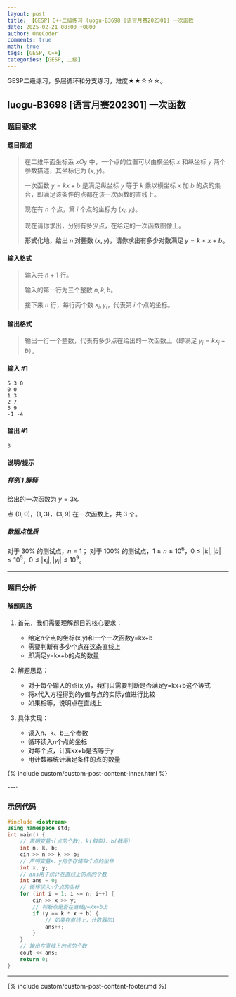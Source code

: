 ```yaml
---
layout: post
title: 【GESP】C++二级练习 luogu-B3698 [语言月赛202301] 一次函数
date: 2025-02-21 08:00 +0800
author: OneCoder
comments: true
math: true
tags: [GESP, C++]
categories: [GESP, 二级]
---
```

GESP二级练习，多层循环和分支练习，难度★★☆☆☆。

<!--more-->

## luogu-B3698 [语言月赛202301] 一次函数

### 题目要求

#### 题目描述

>在二维平面坐标系 $xOy$ 中，一个点的位置可以由横坐标 $x$ 和纵坐标 $y$ 两个参数描述，其坐标记为 $(x,y)$。
>
>一次函数 $y=kx+b$ 是满足纵坐标 $y$ 等于 $k$ 乘以横坐标 $x$ 加 $b$ 的点的集合，即满足该条件的点都在该一次函数的直线上。
>
>现在有 $n$ 个点，第 $i$ 个点的坐标为 $(x_i,y_i)$。
>
>现在请你求出，分别有多少点，在给定的一次函数图像上。
>
>**形式化地，给出 $n$ 对整数 $(x,y)$，请你求出有多少对数满足 $y=k\times x+b$。**

#### 输入格式

>输入共 $n+1$ 行。
>
>输入的第一行为三个整数 $n,k,b$。
>
>接下来 $n$ 行，每行两个数 $x_i,y_i$，代表第 $i$ 个点的坐标。

#### 输出格式

>输出一行一个整数，代表有多少点在给出的一次函数上（即满足 $y_i = kx_i+b$）。

#### 输入 #1

```console
5 3 0
0 0
1 3
2 7
3 9
-1 -4
```

#### 输出 #1

```console
3
```

#### 说明/提示

##### 样例 1 解释

给出的一次函数为 $y=3x$。

点 $(0,0)$，$(1,3)$，$(3,9)$ 在一次函数上，共 $3$ 个。

##### 数据点性质

对于 $30\%$ 的测试点，$n=1$；
对于 $100\%$ 的测试点，$1 \le n \le 10^6$，$0 \le |k|,|b| \le 10^5$，$0 \le |x_i|,|y_i| \le 10^9$。

---

### 题目分析

#### 解题思路

1. 首先，我们需要理解题目的核心要求：
   - 给定n个点的坐标(x,y)和一个一次函数y=kx+b
   - 需要判断有多少个点在这条直线上
   - 即满足y=kx+b的点的数量

2. 解题思路：
   - 对于每个输入的点(x,y)，我们只需要判断是否满足y=kx+b这个等式
   - 将x代入方程得到的y值与点的实际y值进行比较
   - 如果相等，说明点在直线上

3. 具体实现：
   - 读入n、k、b三个参数
   - 循环读入n个点的坐标
   - 对每个点，计算kx+b是否等于y
   - 用计数器统计满足条件的点的数量

{% include custom/custom-post-content-inner.html %}

---·

### 示例代码

```cpp
#include <iostream>
using namespace std;
int main() {
    // 声明变量n(点的个数)、k(斜率)、b(截距)
    int n, k, b;
    cin >> n >> k >> b;
    // 声明变量x、y用于存储每个点的坐标
    int x, y;
    // ans用于统计在直线上的点的个数
    int ans = 0;
    // 循环读入n个点的坐标
    for (int i = 1; i <= n; i++) {
        cin >> x >> y;
        // 判断点是否在直线y=kx+b上
        if (y == k * x + b) {
            // 如果在直线上，计数器加1
            ans++;
        }
    }
    // 输出在直线上的点的个数
    cout << ans;
    return 0;
}
```

---

{% include custom/custom-post-content-footer.md %}
